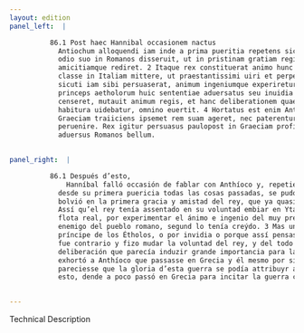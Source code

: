 ```yaml
---
layout: edition
panel_left:  |

          86.1 Post haec Hannibal occasionem nactus
            Antiochum alloquendi iam inde a prima pueritia repetens sic seipsum purgauit, sic de
            odio suo in Romanos disseruit, ut in pristinam gratiam regis quam prope amiserat
            amicitiamque rediret. 2 Itaque rex constituerat animo hunc ducem cum regia
            classe in Italiam mittere, ut praestantissimi uiri et perpetui hostis populi Romani
            sicuti iam sibi persuaserat, animum ingeniumque experiretur. 3 Sed unus Thoas
            princeps aetholorum huic sententiae aduersatus seu inuidia seu quod re uera ita agendum
            censeret, mutauit animum regis, et hanc deliberationem quae magnum momentum ad bellum
            habitura uidebatur, omnino euertit. 4 Hortatus est enim Antiochum ut in
            Graeciam traiiciens ipsemet rem suam ageret, nec paterentur huius belli gloriam ad alium
            peruenire. Rex igitur persuasus paulopost in Graeciam proficiscitur ad excitandum
            aduersus Romanos bellum.
        

panel_right:  |

          86.1 Después d’esto,
              Hanníbal falló occasión de fablar con Anthíoco y, repetiendo
            desde su primera puericia todas las cosas passadas, se pudo desculpar de [180r,a] tal manera declarando su enemistad contra los romanos, que
            bolvió en la primera gracia y amistad del rey, que ya quasi tenía perdida. 2
            Assí qu’el rey tenía assentado en su voluntad embiar en Ytalia a éste por capitán con la
            flota real, por experimentar el ánimo e ingenio del muy prestante varón y perpetuo
            enemigo del pueblo romano, segund lo tenía creýdo. 3 Mas uno llamado Thoas,
            príncipe de los Étholos, o por invidia o porque assí pensasse que se deviesse fazer, le
            fue contrario y fizo mudar la voluntad del rey, y del todo pudo destruyr aquesta
            deliberación que parecía induzir grande importancia para la guerra. 4 Ca
            exhortó a Anthíoco que passasse en Grecia y él mesmo por sí fiziesse sus negocios y no
            pareciesse que la gloria d’esta guerra se podía attribuyr a otri. El rey, dando fe a
            esto, dende a poco passó en Grecia para incitar la guerra contra los romanos.
        

---
```


 Technical Description 

        